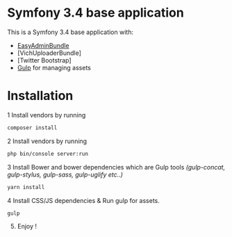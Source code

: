# Symfony 3.4 base application
This is a Symfony 3.4 base application with:
  - [EasyAdminBundle]
  - [VichUploaderBundle]
  - [Twitter Bootstrap]
  - [Gulp] for managing assets

# Installation 
1 Install vendors by running
```sh
composer install
```
2 Install vendors by running
```sh
php bin/console server:run
```
3 Install Bower and bower dependencies which are Gulp tools *(gulp-concat, gulp-stylus, gulp-sass, gulp-uglify etc..)*
```sh
yarn install
```

4 Install CSS/JS dependencies & Run gulp for assets.
```sh
gulp
```


5. Enjoy !


   [EasyAdminBundle]: <https://github.com/javiereguiluz/EasyAdminBundle>
   [Gulp]: <http://gulpjs.com>